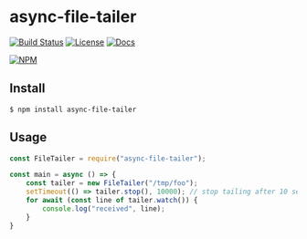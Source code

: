 # async-file-tailer
[![Build Status](https://github.com/jamiees2/async-file-tailer/actions/workflows/main.yml/badge.svg)](https://github.com/jamiees2/async-file-tailer/actions)
[![License](https://img.shields.io/badge/License-Apache%202.0-blue.svg)](https://opensource.org/licenses/Apache-2.0)
[![Docs](https://img.shields.io/badge/Docs-latest-informational)](https://fluent.github.io/fluent-logger-forward-node/)

[![NPM](https://nodeico.herokuapp.com/async-file-tailer.svg)](https://npmjs.com/package/async-file-tailer)

## Install

    $ npm install async-file-tailer

## Usage
```js
const FileTailer = require("async-file-tailer");

const main = async () => {
    const tailer = new FileTailer("/tmp/foo");
    setTimeout(() => tailer.stop(), 10000); // stop tailing after 10 seconds
    for await (const line of tailer.watch()) {
        console.log("received", line);
    }
}
```
